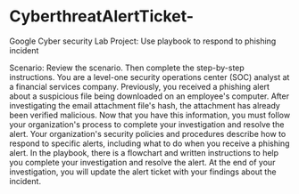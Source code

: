 # CyberthreatAlertTicket-

Google Cyber security Lab Project: Use playbook to respond to phishing incident

Scenario:
Review the scenario. Then complete the step-by-step instructions.
You are a level-one security operations center (SOC) analyst at a financial services company. Previously, you received a phishing alert about a suspicious file being downloaded on an employee's computer. After investigating the email attachment file's hash, the attachment has already been verified malicious. Now that you have this information, you must follow your organization's process to complete your investigation and resolve the alert.
Your organization's security policies and procedures describe how to respond to specific alerts, including what to do when you receive a phishing alert. 
In the playbook, there is a flowchart and written instructions to help you complete your investigation and resolve the alert. At the end of your investigation, you will update the alert ticket with your findings about the incident.
